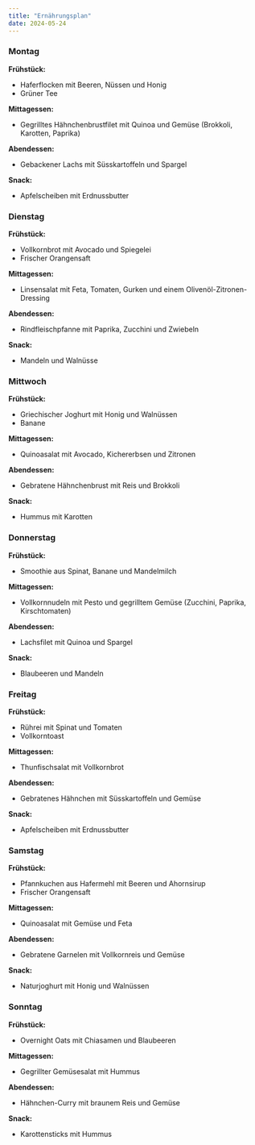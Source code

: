 ```yaml
---
title: "Ernährungsplan"
date: 2024-05-24
---
```


### Montag

**Frühstück:**
- Haferflocken mit Beeren, Nüssen und Honig
- Grüner Tee

**Mittagessen:**
- Gegrilltes Hähnchenbrustfilet mit Quinoa und  Gemüse (Brokkoli, Karotten, Paprika)

**Abendessen:**
- Gebackener Lachs mit Süsskartoffeln und Spargel

**Snack:**
- Apfelscheiben mit Erdnussbutter

### Dienstag

**Frühstück:**
- Vollkornbrot mit Avocado und Spiegelei
- Frischer Orangensaft

**Mittagessen:**
- Linsensalat mit Feta, Tomaten, Gurken und einem Olivenöl-Zitronen-Dressing

**Abendessen:**
- Rindfleischpfanne mit Paprika, Zucchini und Zwiebeln

**Snack:**
- Mandeln und Walnüsse

### Mittwoch

**Frühstück:**
- Griechischer Joghurt mit Honig und Walnüssen
- Banane

**Mittagessen:**
- Quinoasalat mit Avocado, Kichererbsen und Zitronen

**Abendessen:**
- Gebratene Hähnchenbrust mit Reis und  Brokkoli

**Snack:**
- Hummus mit Karotten

### Donnerstag

**Frühstück:**
- Smoothie aus Spinat, Banane und Mandelmilch

**Mittagessen:**
- Vollkornnudeln mit Pesto und gegrilltem Gemüse (Zucchini, Paprika, Kirschtomaten)

**Abendessen:**
- Lachsfilet mit Quinoa und  Spargel

**Snack:**
- Blaubeeren und Mandeln

### Freitag

**Frühstück:**
- Rührei mit Spinat und Tomaten
- Vollkorntoast

**Mittagessen:**
- Thunfischsalat mit Vollkornbrot

**Abendessen:**
- Gebratenes Hähnchen mit Süsskartoffeln und  Gemüse

**Snack:**
- Apfelscheiben mit Erdnussbutter

### Samstag

**Frühstück:**
- Pfannkuchen aus Hafermehl mit Beeren und Ahornsirup
- Frischer Orangensaft

**Mittagessen:**
- Quinoasalat mit Gemüse und Feta

**Abendessen:**
- Gebratene Garnelen mit Vollkornreis und  Gemüse

**Snack:**
- Naturjoghurt mit Honig und Walnüssen

### Sonntag

**Frühstück:**
- Overnight Oats mit Chiasamen und Blaubeeren

**Mittagessen:**
- Gegrillter Gemüsesalat mit Hummus

**Abendessen:**
- Hähnchen-Curry mit braunem Reis und  Gemüse

**Snack:**
- Karottensticks mit Hummus
